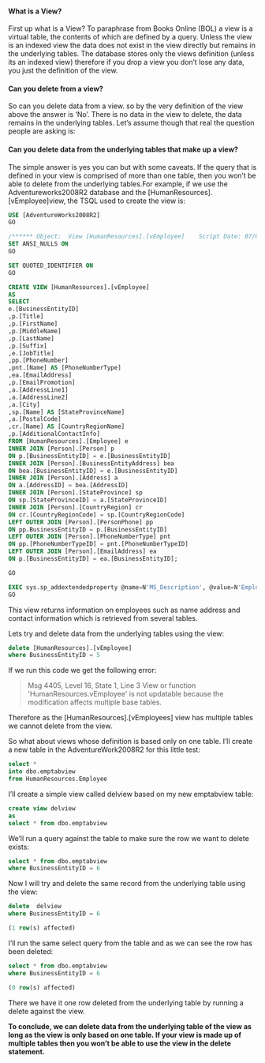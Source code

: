 #### What is a View?
First up what is a View? To paraphrase from Books Online (BOL) a view is a virtual table, the contents of which are defined by a query. Unless the view is an indexed view the data does not exist in the view directly but remains in the underlying tables. The database stores only the views definition (unless its an indexed view) therefore if you drop a view you don’t lose any data, you just the definition of the view.

#### Can you delete from a view?
So can you delete data from a view. so by the very definition of the view above the answer is ‘No’. There is no data in the view to delete, the data remains in the underlying tables.  Let’s assume though that real the question people are asking  is:

#### Can you delete data from the underlying tables that make up a view?
The simple answer is yes you can but with some caveats. If the query that is defined in your view is comprised of more than one table,   then you won’t be able to delete from the underlying tables.For example, if we use the Adventureworks2008R2 database and the [HumanResources].[vEmployee]view, the TSQL used to create the view is:

```SQL
USE [AdventureWorks2008R2]
GO

/****** Object:  View [HumanResources].[vEmployee]    Script Date: 07/04/2011 22:23:37 ******/
SET ANSI_NULLS ON
GO

SET QUOTED_IDENTIFIER ON
GO

CREATE VIEW [HumanResources].[vEmployee] 
AS 
SELECT 
e.[BusinessEntityID]
,p.[Title]
,p.[FirstName]
,p.[MiddleName]
,p.[LastName]
,p.[Suffix]
,e.[JobTitle]  
,pp.[PhoneNumber]
,pnt.[Name] AS [PhoneNumberType]
,ea.[EmailAddress]
,p.[EmailPromotion]
,a.[AddressLine1]
,a.[AddressLine2]
,a.[City]
,sp.[Name] AS [StateProvinceName] 
,a.[PostalCode]
,cr.[Name] AS [CountryRegionName] 
,p.[AdditionalContactInfo]
FROM [HumanResources].[Employee] e
INNER JOIN [Person].[Person] p
ON p.[BusinessEntityID] = e.[BusinessEntityID]
INNER JOIN [Person].[BusinessEntityAddress] bea 
ON bea.[BusinessEntityID] = e.[BusinessEntityID] 
INNER JOIN [Person].[Address] a 
ON a.[AddressID] = bea.[AddressID]
INNER JOIN [Person].[StateProvince] sp 
ON sp.[StateProvinceID] = a.[StateProvinceID]
INNER JOIN [Person].[CountryRegion] cr 
ON cr.[CountryRegionCode] = sp.[CountryRegionCode]
LEFT OUTER JOIN [Person].[PersonPhone] pp
ON pp.BusinessEntityID = p.[BusinessEntityID]
LEFT OUTER JOIN [Person].[PhoneNumberType] pnt
ON pp.[PhoneNumberTypeID] = pnt.[PhoneNumberTypeID]
LEFT OUTER JOIN [Person].[EmailAddress] ea
ON p.[BusinessEntityID] = ea.[BusinessEntityID];

GO

EXEC sys.sp_addextendedproperty @name=N'MS_Description', @value=N'Employee names and addresses.' , @level0type=N'SCHEMA',@level0name=N'HumanResources', @level1type=N'VIEW',@level1name=N'vEmployee'
GO

```

This view returns information on employees such as name address and contact information which is retrieved  from several tables.

Lets try and delete data from the underlying tables using the view:
```SQL
delete [HumanResources].[vEmployee]
where BusinessEntityID = 5
```

If we run this code we get the following error:

>Msg 4405, Level 16, State 1, Line 3
>View or function 'HumanResources.vEmployee' is not updatable because the modification affects multiple base tables.

Therefore as the [HumanResources].[vEmployees] view has multiple tables we cannot delete from the view.

So what about views whose definition is based only on one table. I’ll create a new table in the AdventureWork2008R2 for this little test:

```SQL
select * 
into dbo.emptabview
from HumanResources.Employee
```

I’ll create a simple view called delview based on my new emptabview table:

```SQL
create view delview
as
select * from dbo.emptabview 
```

We’ll run a query against the table to make sure the row we want to delete exists:
```SQL
select * from dbo.emptabview
where BusinessEntityID = 6
```

Now I will try and delete the same record from the underlying table using the view:
```SQL
delete  delview 
where BusinessEntityID = 6

(1 row(s) affected) 
```

I’ll run the same select query from the table  and as we can see the row has been deleted:

```SQL
select * from dbo.emptabview
where BusinessEntityID = 6

(0 row(s) affected)
```

There we have it one row deleted from the underlying table by running a delete against the view.

**To conclude, we can delete data from the underlying table of the view as long as the view is only based on one table. If your view is made up of multiple tables then you won’t be able to use the view in the delete statement.**
